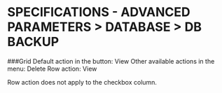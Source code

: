 # SPECIFICATIONS - ADVANCED PARAMETERS > DATABASE > DB BACKUP

###Grid
Default action in the button: View
Other available actions in the menu: Delete
Row action: View

Row action does not apply to the checkbox column.
